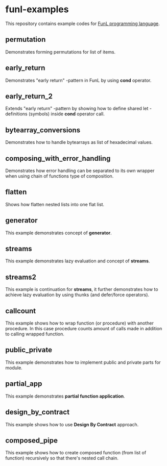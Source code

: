 # funl-examples
This repository contains example codes for [FunL programming language](https://github.com/anssihalmeaho/funl).

## permutation
Demonstrates forming permutations for list of items.

## early_return
Demonstrates "early return" -pattern in FunL by using **cond** operator.

## early_return_2
Extends "early return" -pattern by showing how to define shared let -definitions
(symbols) inside **cond** operator call.

## bytearray_conversions
Demonstrates how to handle bytearrays as list of hexadecimal values.

## composing_with_error_handling
Demonstrates how error handling can be separated to its own wrapper
when using chain of functions type of composition.

## flatten
Shows how flatten nested lists into one flat list.

## generator
This example demonstrates concept of **generator**.

## streams
This example demonstrates lazy evaluation and concept of **streams**.

## streams2
This example is continuation for **streams**, it further demonstrates
how to achieve lazy evaluation by using thunks (and defer/force operators).

## callcount
This example shows how to wrap function (or procedure) with another procedure.
In this case procedure counts amount of calls made in addition to calling wrapped function.

## public_private
This example demonstrates how to implement public and private parts for module.

## partial_app
This example demonstrates **partial function application**.

## design_by_contract
This example shows how to use **Design By Contract** approach.

## composed_pipe
This example shows how to create composed function (from list of function)
recursively so that there's nested call chain.
